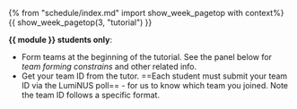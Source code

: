 {% from "schedule/index.md" import show_week_pagetop with context%}
{{ show_week_pagetop(3, "tutorial") }}

**{{ module }} students only**: 
* Form teams at the beginning of the tutorial. See the panel below for _team forming constrains_ and other related info.<br>
  <panel src="../../admin/project-teams.md#main" header="Admin {{ icon_embedding }} Team Forming :star:" minimized />
* Get your team ID from the tutor. ==Each student must submit your team ID via the LumiNUS poll== - for us to know which team you joined. Note the team ID follows <trigger trigger="click" for="modal:t2-teamId">a specific format</trigger>.

<modal large title="Admin {{ icon_embedding }} Team Forming → Team ID format" id="modal:t2-teamId">
  <include src="../../admin/project-teams.md#teamIdFormat"/>
</modal>
